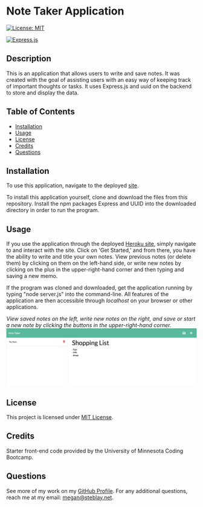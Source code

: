 # Note Taker Application

[![License: MIT](https://img.shields.io/badge/License-MIT-yellow.svg)](https://opensource.org/licenses/MIT)

[![Express.js](https://img.shields.io/badge/express.js-%23404d59.svg?style=for-the-badge&logo=express&logoColor=%2361DAFB)](https://expressjs.com/)

## Description

This is an application that allows users to write and save notes. It was created with the goal of assisting users with an easy way of keeping track of important thoughts or tasks. It uses Express.js and uuid on the backend to store and display the data.
    
## Table of Contents
 - [Installation](#installation)
 - [Usage](#usage)
 - [License](#license)
 - [Credits](#credits)
 - [Questions](#questions)
    
    
## Installation

To use this application, navigate to the deployed [site](https://fast-citadel-06627.herokuapp.com/).

To install this application yourself, clone and download the files from this repository. Install the npm packages Express and UUID into the downloaded directory in order to run the program.
    
## Usage

If you use the application through the deployed [Heroku site](https://fast-citadel-06627.herokuapp.com/), simply navigate to and interact with the site. Click on 'Get Started,' and from there, you have the ability to write and title your own notes. View previous notes (or delete them) by clicking on them on the left-hand side, or write new notes by clicking on the plus in the upper-right-hand corner and then typing and saving a new memo.

If the program was cloned and downloaded, get the application running by typing "node server.js" into the command-line. All features of the application are then accessible through *localhost* on your browser or other applications.

*View saved notes on the left, write new notes on the right, and save or start a new note by clicking the buttons in the upper-right-hand corner.*
![Screenshot of Application](asset/app.png)

## License

This project is licensed under [MIT License](https://opensource.org/licenses/MIT).
    
## Credits

Starter front-end code provided by the University of Minnesota Coding Bootcamp.

## Questions

See more of my work on my [GitHub Profile](https://github.com/msteblu/).
For any additional questions, reach me at my email: megan@steblay.net.